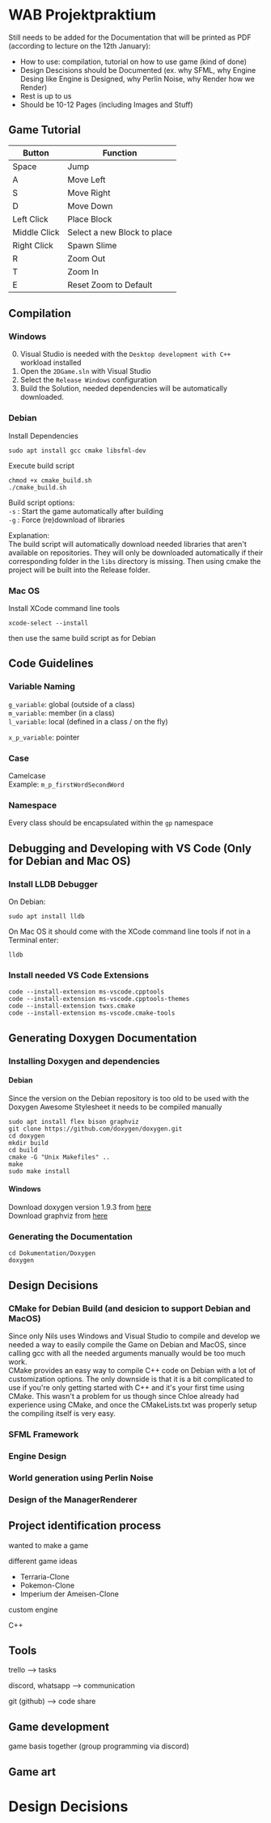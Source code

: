 # WAB Projektpraktium

Still needs to be added for the Documentation that will be printed as PDF (according to lecture on the 12th January):
- How to use: compilation, tutorial on how to use game (kind of done)
- Design Descisions should be Documented (ex. why SFML, why Engine Desing like Engine is Designed, why Perlin Noise, why Render how we Render)
- Rest is up to us
- Should be 10-12 Pages (including Images and Stuff)

## Game Tutorial

| Button | Function |
| ----------- | ----------- |
| Space | Jump |
| A | Move Left |
| S | Move Right |
| D | Move Down |
| Left Click | Place Block |
| Middle Click | Select a new Block to place |
| Right Click | Spawn Slime |
| R | Zoom Out |
| T | Zoom In |
| E | Reset Zoom to Default |

## Compilation
### Windows
0. Visual Studio is needed with the ```Desktop development with C++``` workload installed
1. Open the ```2DGame.sln``` with Visual Studio
2. Select the ```Release Windows``` configuration
3. Build the Solution, needed dependencies will be automatically downloaded.

### Debian
Install Dependencies
```
sudo apt install gcc cmake libsfml-dev
```
Execute build script
```
chmod +x cmake_build.sh
./cmake_build.sh
```

Build script options:  
```-s``` : Start the game automatically after building  
```-g``` : Force (re)download of libraries

Explanation:  
The build script will automatically download needed libraries that aren't available on repositories. They will only be downloaded automatically if their corresponding folder in the ```libs``` directory is missing. Then using cmake the project will be built into the Release folder.

### Mac OS
Install XCode command line tools
```
xcode-select --install
```
then use the same build script as for Debian

## Code Guidelines
### Variable Naming
```g_variable```: global (outside of a class)  
```m_variable```: member (in a class)  
```l_variable```: local (defined in a class / on the fly)  

```x_p_variable```: pointer

### Case
Camelcase  
Example: ```m_p_firstWordSecondWord```

### Namespace
Every class should be encapsulated within the ```gp``` namespace

## Debugging and Developing with VS Code (Only for Debian and Mac OS)
### Install LLDB Debugger 
On Debian:
```
sudo apt install lldb
```
On Mac OS it should come with the XCode command line tools if not in a Terminal enter:
```
lldb
```

### Install needed VS Code Extensions
```
code --install-extension ms-vscode.cpptools 
code --install-extension ms-vscode.cpptools-themes
code --install-extension twxs.cmake 
code --install-extension ms-vscode.cmake-tools
```

## Generating Doxygen Documentation
### Installing Doxygen and dependencies
#### Debian 
Since the version on the Debian repository is too old to be used with the Doxygen Awesome Stylesheet it needs to be compiled manually 
```
sudo apt install flex bison graphviz
git clone https://github.com/doxygen/doxygen.git
cd doxygen
mkdir build
cd build
cmake -G "Unix Makefiles" ..
make
sudo make install
```

#### Windows
Download doxygen version 1.9.3 from [here](https://www.doxygen.nl/files/doxygen-1.9.3-setup.exe)  
Download graphviz from [here](https://gitlab.com/api/v4/projects/4207231/packages/generic/graphviz-releases/3.0.0/windows_10_cmake_Release_graphviz-install-3.0.0-win64.exe) 

### Generating the Documentation
```
cd Dokumentation/Doxygen
doxygen
```

## Design Decisions
### CMake for Debian Build (and desicion to support Debian and MacOS)
Since only Nils uses Windows and Visual Studio to compile and develop we needed a way to easily compile the Game on Debian and MacOS, since calling gcc with all the needed arguments manually would be too much work.  
CMake provides an easy way to compile C++ code on Debian with a lot of customization options. The only downside is that it is a bit complicated to use if you're only getting started with C++ and it's your first time using CMake. This wasn't a problem for us though since Chloe already had experience using CMake, and once the CMakeLists.txt was properly setup the compiling itself is very easy.

### SFML Framework
### Engine Design
### World generation using Perlin Noise
### Design of the ManagerRenderer

## Project identification process

wanted to make a game

different game ideas
- Terraria-Clone
- Pokemon-Clone
- Imperium der Ameisen-Clone

custom engine

C++

## Tools 
trello --> tasks

discord, whatsapp --> communication

git (github) --> code share

## Game development 

game basis together (group programming via discord)



## Game art

# Design Decisions